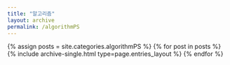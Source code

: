 ```yaml
---
title: "알고리즘"
layout: archive
permalink: /algorithmPS
---
```



{% assign posts = site.categories.algorithmPS %}
{% for post in posts %} {% include archive-single.html type=page.entries_layout %} {% endfor %}
